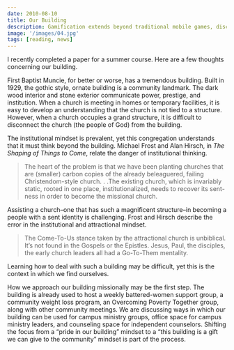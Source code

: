 ```yaml
---
date: 2010-08-10
title: Our Building
description: Gamification extends beyond traditional mobile games, discovering innovative strategies to incorporate game-like elements into non-gaming apps for enhanced
image: '/images/04.jpg'
tags: [reading, news]
---
```


I recently completed a paper for a summer course.  Here are a few thoughts concerning our building.

First Baptist Muncie, for better or worse, has a tremendous building.  Built in 1929, the gothic style, ornate building is a community landmark.  The dark wood interior and stone exterior communicate power, prestige, and institution.  When a church is meeting in homes or temporary facilities, it is easy to develop an understanding that the church is not tied to a structure.  However, when a church occupies a grand structure, it is difficult to disconnect the church (the people of God) from the building.  

The institutional mindset is prevalent, yet this congregation understands that it must think beyond the building.  Michael Frost and Alan Hirsch, in *The Shaping of Things to Come*, relate the danger of institutional thinking.  

>The heart of the problem is that we have been planting churches that are (smaller) carbon copies of the already beleaguered, failing Christendom-style church. . .The existing church, which is invariably static, rooted in one place, institutionalized, needs to recover its sent-ness in order to become the missional church.

Assisting a church–one that has such a magnificent structure–in becoming a people with a sent identity is challenging.  Frost and Hirsch describe the error in the institutional and attractional mindset.

>The Come-To-Us stance taken by the attractional church is unbiblical. It’s not found in the Gospels or the Epistles. Jesus, Paul, the disciples, the early church leaders all had a Go-To-Them mentality.

Learning how to deal with such a building may be difficult, yet this is the context in which we find ourselves.

How we approach our building missionally may be the first step.  The building is already used to host a weekly battered-women support group, a community weight loss program, an Overcoming Poverty Together group, along with other community meetings.  We are discussing ways in which our building can be used for campus ministry groups, office space for campus ministry leaders, and counseling space for independent counselors.  Shifting the focus from a “pride in our building” mindset to a “this building is a gift we can give to the community” mindset is part of the process.
